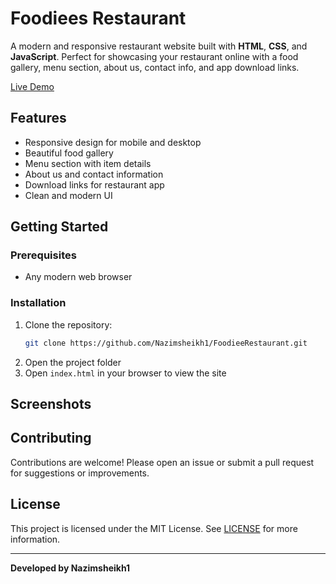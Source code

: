 # Foodiees Restaurant

A modern and responsive restaurant website built with **HTML**, **CSS**, and **JavaScript**. Perfect for showcasing your restaurant online with a food gallery, menu section, about us, contact info, and app download links.

[Live Demo](https://foodieesrestaurant.netlify.app/)

## Features
- Responsive design for mobile and desktop
- Beautiful food gallery
- Menu section with item details
- About us and contact information
- Download links for restaurant app
- Clean and modern UI

## Getting Started

### Prerequisites
- Any modern web browser

### Installation
1. Clone the repository:
   ```bash
   git clone https://github.com/Nazimsheikh1/FoodieeRestaurant.git
   ```
2. Open the project folder
3. Open `index.html` in your browser to view the site

## Screenshots
<!-- Add screenshots here if available -->

## Contributing
Contributions are welcome! Please open an issue or submit a pull request for suggestions or improvements.

## License
This project is licensed under the MIT License. See [LICENSE](LICENSE) for more information.

---
**Developed by Nazimsheikh1**
